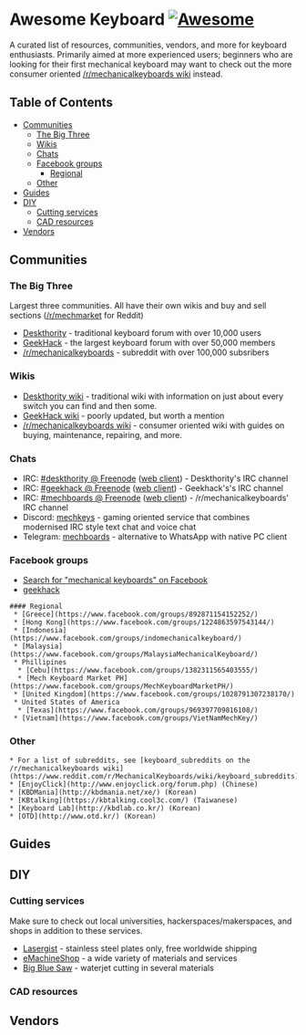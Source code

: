 # Awesome Keyboard [![Awesome](https://cdn.rawgit.com/sindresorhus/awesome/d7305f38d29fed78fa85652e3a63e154dd8e8829/media/badge.svg)](https://github.com/sindresorhus/awesome)
A curated list of resources, communities, vendors, and more for keyboard enthusiasts. Primarily aimed at more experienced users; beginners who are looking for their first mechanical keyboard may want to check out the more consumer oriented [/r/mechanicalkeyboards wiki](https://reddit.com/r/mechanicalkeyboards/wiki) instead.

## Table of Contents
* [Communities](#communities)
    * [The Big Three](#the-big-three)
    * [Wikis](#wikis)
    * [Chats](#chats)
    * [Facebook groups](#facebook-groups)
        * [Regional](#regional)
    * [Other](#other)
* [Guides](#guides)
* [DIY](#diy)
    * [Cutting services](#cutting-services) 
    * [CAD resources](#cad-resources)
* [Vendors](#vendors)


## Communities
  ### The Big Three

  Largest three communities. All have their own wikis and buy and sell sections ([/r/mechmarket](https://reddit.com/r/mechmarket) for Reddit)
   * [Deskthority](https://deskthority.net/) - traditional keyboard forum with over 10,000 users
   * [GeekHack](https://geekhack.org/) - the largest keyboard forum with over 50,000 members
   * [/r/mechanicalkeyboards](https://reddit.com/r/mechanicalkeyboards) - subreddit with over 100,000 subsribers

  ### Wikis
   * [Deskthority wiki](https://deskthority.net/wiki/) - traditional wiki with information on just about every switch you can find and then some.
   * [GeekHack wiki](http://wiki.geekhack.org/) - poorly updated, but worth a mention
   * [/r/mechanicalkeyboards wiki]() - consumer oriented wiki with guides on buying, maintenance, repairing, and more.

  ### Chats
   * IRC: [#deskthority @ Freenode](irc://chat.freenode.net:6697/deskthority) ([web client](https://webchat.freenode.net/?channels=deskthority)) - Deskthority's IRC channel
   * IRC: [#geekhack @ Freenode](irc://chat.freenode.net:6697/geekhack) ([web client](https://webchat.freenode.net/?channels=geekhack)) - Geekhack's's IRC channel
   * IRC: [#mechboards @ Freenode](irc://chat.freenode.net:6697/mechboards) ([web client](https://webchat.freenode.net/?channels=mechboards)) - /r/mechanicalkeyboards' IRC channel
   * Discord: [mechkeys](https://discord.gg/mechkeys) - gaming oriented service that combines modernised IRC style text chat and voice chat
   * Telegram: [mechboards](https://telegram.me/mechboards) - alternative to WhatsApp with native PC client

  ### Facebook groups
   * [Search for "mechanical keyboards" on Facebook](https://www.facebook.com/search/groups/?q=mechanical%20keyboards)
   * [geekhack](https://www.facebook.com/groups/113402935366843/)
   
    #### Regional
     * [Greece](https://www.facebook.com/groups/892871154152252/)
     * [Hong Kong](https://www.facebook.com/groups/1224863597543144/)
     * [Indonesia](https://www.facebook.com/groups/indomechanicalkeyboard/)
     * [Malaysia](https://www.facebook.com/groups/MalaysiaMechanicalKeyboard/)
     * Phillipines
      * [Cebu](https://www.facebook.com/groups/1382311565403555/)
      * [Mech Keyboard Market PH](https://www.facebook.com/groups/MechKeyboardMarketPH/)
     * [United Kingdom](https://www.facebook.com/groups/1028791307238170/)
     * United States of America
      * [Texas](https://www.facebook.com/groups/969397709816108/)
     * [Vietnam](https://www.facebook.com/groups/VietNamMechKey/) 

    
  ### Other
    * For a list of subreddits, see [keyboard_subreddits on the /r/mechanicalkeyboards wiki](https://www.reddit.com/r/MechanicalKeyboards/wiki/keyboard_subreddits)
    * [EnjoyClick](http://www.enjoyclick.org/forum.php) (Chinese)
    * [KBDMania](http://kbdmania.net/xe/) (Korean)    
    * [KBtalking](https://kbtalking.cool3c.com/) (Taiwanese)
    * [Keyboard Lab](http://kbdlab.co.kr/) (Korean)
    * [OTD](http://www.otd.kr/) (Korean)
    
## Guides

## DIY
### Cutting services
 Make sure to check out local universities, hackerspaces/makerspaces, and shops in addition to these services.
 * [Lasergist](http://lasergist.com/) - stainless steel plates only, free worldwide shipping
 * [eMachineShop](http://www.emachineshop.com/) - a wide variety of materials and services
 * [Big Blue Saw](https://www.bigbluesaw.com/) - waterjet cutting in several materials

### CAD resources

## Vendors
